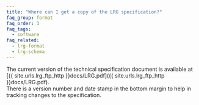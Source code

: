 ```yaml
---
title: "Where can I get a copy of the LRG specification?"
faq_group: format
faq_order: 3
faq_tags:
  - software
faq_related:
  - lrg-format
  - lrg-schema
---
```


The current version of the technical specification document is available at [{{ site.urls.lrg_ftp_http }}docs/LRG.pdf]({{ site.urls.lrg_ftp_http }}docs/LRG.pdf).  
There is a version number and date stamp in the bottom margin to help in tracking changes to the specification.
